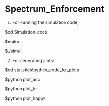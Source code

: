 # Spectrum_Enforcement

1) For Running the simulation code, 

$cd Simulation_code

$make

$./simul

2) For generating plots:

$cd statistics\python_code_for_plots

$python plot_acc

$python plot_hr

$python plot_happy

